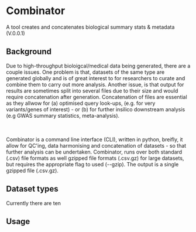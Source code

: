 # Combinator

A tool creates and concatenates biological summary stats & metadata (V.0.0.1)

## Background

Due to high-throughput bioloigcal/medical data being generated, there are a couple issues. One problem is that, datasets of the same type are generated globally and is of great interest to for researchers to curate and combine them to carry out more analysis. Another issue, is that output for results are sometimes split into several files due to their size and would require concatenation after generation. Concatenation of files are essential as they allwow for (a) optimised query look-ups, (e.g. for very variants/genes of interest) - or (b) for further insilico downstream analysis (e.g GWAS summary statistics, meta-analysis). 

<br/><br/>Combinator is a command line interface (CLI), written in python, breifly, it allow for QC'ing, data harmonising and concatenation of datasets - so that further analysis can be undertaken. Combinator, runs over both standard (.csv) file formats as well gzipped file formats (.csv.gz) for large datasets, but requires the appropriate flag to used (--gzip). The output is a single gzipped file (.csv.gz).

## Dataset types

Currently there are ten

## Usage